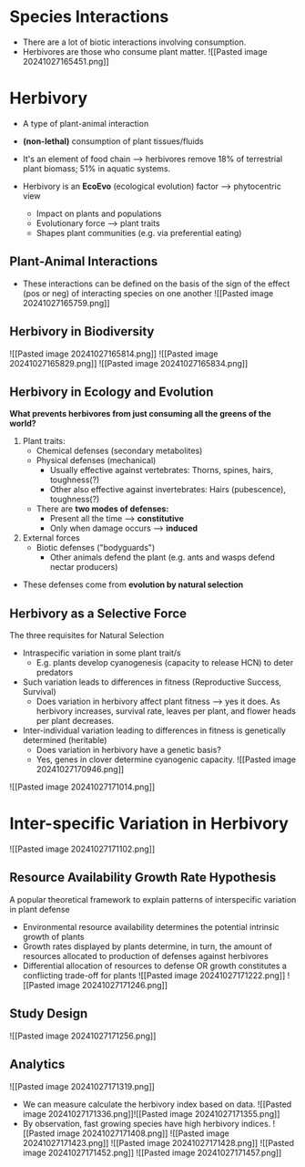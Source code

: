 
# Species Interactions
* There are a lot of biotic interactions involving consumption.
* Herbivores are those who consume plant matter.
![[Pasted image 20241027165451.png]]

# Herbivory
* A type of plant-animal interaction
* **(non-lethal)** consumption of plant tissues/fluids
* It's an element of food chain ⟶ herbivores remove 18% of terrestrial plant biomass; 51% in aquatic systems.

* Herbivory is an **EcoEvo** (ecological evolution) factor ⟶ phytocentric view
	* Impact on plants and populations
	* Evolutionary force ⟶ plant traits
	* Shapes plant communities (e.g. via preferential eating)

## Plant-Animal Interactions
* These interactions can be defined on the basis of the sign of the effect (pos or neg) of interacting species on one another
![[Pasted image 20241027165759.png]]

## Herbivory in Biodiversity
![[Pasted image 20241027165814.png]]
![[Pasted image 20241027165829.png]]
![[Pasted image 20241027165834.png]]


## Herbivory in Ecology and Evolution
**What prevents herbivores from just consuming all the greens of the world?**

1. Plant traits:
	* Chemical defenses (secondary metabolites)
	* Physical defenses (mechanical)
		* Usually effective against vertebrates: Thorns, spines, hairs, toughness(?)
		* Other also effective against invertebrates: Hairs (pubescence), toughness(?)
	* There are **two modes of defenses:**
		* Present all the time ⟶ **constitutive**
		* Only when damage occurs ⟶ **induced**
2. External forces
	* Biotic defenses ("bodyguards")
		* Other animals defend the plant (e.g. ants and wasps defend nectar producers)

* These defenses come from **evolution by natural selection**

## Herbivory as a Selective Force
The three requisites for Natural Selection
* Intraspecific variation in some plant trait/s
	* E.g. plants develop cyanogenesis (capacity to release HCN) to deter predators
* Such variation leads to differences in fitness (Reproductive Success, Survival)
	* Does variation in herbivory affect plant fitness ⟶ yes it does. As herbivory increases, survival rate, leaves per plant, and flower heads per plant decreases.
* Inter-individual variation leading to differences in fitness is genetically determined (heritable)
	* Does variation in herbivory have a genetic basis?
	* Yes, genes in clover determine cyanogenic capacity.
		![[Pasted image 20241027170946.png]]

![[Pasted image 20241027171014.png]]

# Inter-specific Variation in Herbivory
![[Pasted image 20241027171102.png]]

## Resource Availability Growth Rate Hypothesis
A popular theoretical framework to explain patterns of interspecific variation in plant defense
* Environmental resource availability determines the potential intrinsic growth of plants
* Growth rates displayed by plants determine, in turn, the amount of resources allocated to production of defenses against herbivores
* Differential allocation of resources to defense OR growth constitutes a conflicting trade-off for plants
![[Pasted image 20241027171222.png]]
![[Pasted image 20241027171246.png]]

## Study Design
![[Pasted image 20241027171256.png]]

## Analytics
![[Pasted image 20241027171319.png]]

* We can measure calculate the herbivory index based on data.
![[Pasted image 20241027171336.png]]![[Pasted image 20241027171355.png]]
* By observation, fast growing species have high herbivory indices.
![[Pasted image 20241027171408.png]]
![[Pasted image 20241027171423.png]]
![[Pasted image 20241027171428.png]]
![[Pasted image 20241027171452.png]]
![[Pasted image 20241027171457.png]]
